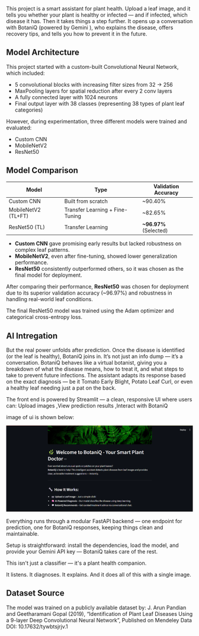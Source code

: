 This project is a smart assistant for plant health. Upload a leaf image, and it tells you whether your plant is healthy or infected — and if infected, which disease it has. Then it takes things a step further. It opens up a conversation with BotaniQ (powered by Gemini ), who explains the disease, offers recovery tips, and tells you how to prevent it in the future.
 
## Model Architecture

This project started with a custom-built Convolutional Neural Network, which included:

- 5 convolutional blocks with increasing filter sizes from 32 → 256  
- MaxPooling layers for spatial reduction after every 2 conv layers  
- A fully connected layer with 1024 neurons  
- Final output layer with 38 classes (representing 38 types of plant leaf categories)

However, during experimentation, three different models were trained and evaluated:

- Custom CNN  
- MobileNetV2  
- ResNet50

## Model Comparison 


| Model            | Type                     | Validation Accuracy |
|------------------|--------------------------|----------------------|
| Custom CNN       | Built from scratch       | ~90.40%               |
| MobileNetV2 (TL+FT) | Transfer Learning + Fine-Tuning | ~82.65%               |
| ResNet50 (TL)    | Transfer Learning         | **~96.97%** (Selected)

- **Custom CNN** gave promising early results but lacked robustness on complex leaf patterns.
- **MobileNetV2**, even after fine-tuning, showed lower generalization performance.
- **ResNet50** consistently outperformed others, so it was chosen as the final model for deployment.


After comparing their performance, **ResNet50** was chosen for deployment due to its superior validation accuracy (~96.97%) and robustness in handling real-world leaf conditions.

The final ResNet50 model was trained using the Adam optimizer and categorical cross-entropy loss.


## AI Intregation
But the real power unfolds after prediction.
Once the disease is identified (or the leaf is healthy), BotaniQ joins in. It’s not just an info dump — it’s a conversation. BotaniQ behaves like a virtual botanist, giving you a breakdown of what the disease means, how to treat it, and what steps to take to prevent future infections. The assistant adapts its response based on the exact diagnosis — be it Tomato Early Blight, Potato Leaf Curl, or even a healthy leaf needing just a pat on the back.

The front end is powered by Streamlit — a clean, responsive UI where users can: Upload images ,View prediction results ,Interact with BotaniQ

image of ui is shown below:

![main page](images/mainpage.png)

Everything runs through a modular FastAPI backend — one endpoint for prediction, one for BotaniQ responses, keeping things clean and maintainable.

Setup is straightforward: install the dependencies, load the model, and provide your Gemini API key — BotaniQ takes care of the rest.

This isn't just a classifier — it's a plant health companion.

It listens. It diagnoses. It explains.
And it does all of this with a single image.

## Dataset Source
The model was trained on a publicly available dataset by:
J. Arun Pandian and Geetharamani Gopal (2019),
“Identification of Plant Leaf Diseases Using a 9-layer Deep Convolutional Neural Network”,
Published on Mendeley Data DOI: 10.17632/tywbtsjrjv.1